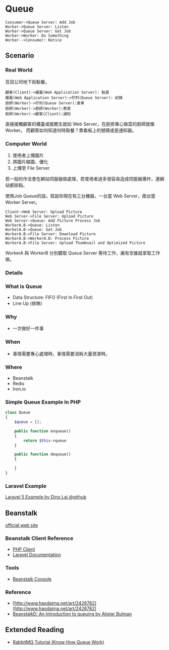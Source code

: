 # Queue

```sequence
Consumer->Queue Server: Add Job
Worker->Queue Server: Listen
Worker->Queue Server: Get Job
Worker->Worker: Do Something
Worker-->Consumer: Notice
```

## Scenario

### Real World

百貨公司地下街點餐。

```sequence
顧客(Client)->櫃臺(Web Application Server): 點餐
櫃臺(Web Application Server)->佇列(Queue Server): 紀錄
廚師(Worker)->佇列(Queue Server):拿單
廚師(Worker)->廚師(Worker):煮菜
廚師(Worker)->顧客(Client):通知
```

直接接觸顧客的櫃臺或服務生就如 Web Server，在廚房專心做菜的廚師就像 Worker。
而顧客如何知道何時取餐？靠看板上的號碼或是通知器。

### Computer World

1. 使用者上傳圖片
2. 將圖片縮圖、優化
3. 上傳至 File Server

若一般的作法會在網站伺服器做處理，若使用者過多很容易造成伺服器爆炸，連網站都掛點。

使用Job Queue的話，假設你現在有三台機器，一台當 Web Server，兩台當 Worker Server。

```sequence
Client->Web Server: Upload Picture
Web Server->File Server: Upload Picture
Web Server->Queue: Add Picture Process Job
WorkerA.B->Queue: Listen
WorkerA.B->Queue: Get Job
WorkerA.B->File Server: Download Picture
WorkerA.B->WorkerA.B: Process Picture
WorkerA.B->File Server: Upload Thumbnail and Optimized Picture
```

WorkerA 與 WorkerB 分別聽取 Queue Server 等待工作，誰有空誰就拿取工作做。

### Details

### What is Queue

* Data Structure: FIFO (First In First Out) 
* Line Up (排隊)

### Why

* 一次做好一件事

### When

* 事情需要專心處理時，事情需要消耗大量資源時。

### Where
* Beanstalk
* Redis
* Iron.io

### Simple Queue Example In PHP

```php
class Queue
{
    $queue = [];

    public function enqueue()
    {
        return $this->queue
    }

    public function dequeue()
    {

    }
}
```

### Laravel Example

[Laravel 5 Example by Dino Lai @github](https://github.com/dinos80152/laravel5-example/tree/master/app/Jobs)


## Beanstalk
[official web site](http://kr.github.io/beanstalkd/)

### Beanstalk Client Reference

* [PHP Client](https://github.com/pda/pheanstalk)
* [Laravel Documentation](http://laravel.com/docs/5.1/queues)

### Tools
* [Beanstalk Console](https://github.com/ptrofimov/beanstalk_console)

### Reference
* [http://www.haodaima.net/art/2428782](http://www.haodaima.net/art/2428782)
* [BeanstalkD: An Introduction to queuing by Alister Bulman](http://alister.github.io/presentations/Beanstalkd/)

## Extended Reading
* [RabbitMQ Tutorial (Know How Queue Work)](https://www.rabbitmq.com/getstarted.html)